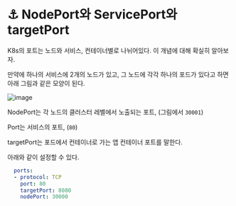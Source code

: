 # ⚓ NodePort와 ServicePort와 targetPort

K8s의 포트는 노드와 서비스, 컨테이너별로 나뉘어있다. 이 개념에 대해 확실히 알아보자.

만약에 하나의 서비스에 2개의 노드가 있고, 그 노드에 각각 하나의 포드가 있다고 하면 아래 그림과 같은 모양이 된다.

![image](https://user-images.githubusercontent.com/81006587/205223298-aef6933f-31a9-41d2-beb8-4884e2090efa.png)

NodePort는 각 노드의 클러스터 레벨에서 노출되는 포트, (그림에서 `30001`)

Port는 서비스의 포트, (`80`)

targetPort는 포드에서 컨테이너로 가는 앱 컨테이너 포트를 말한다.

아래와 같이 설정할 수 있다.

```yml
  ports:
  - protocol: TCP
    port: 80
    targetPort: 8080
    nodePort: 30000
```

